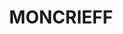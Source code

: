 ---
lastmod: '2025-04-06T06:05:20+00:00'
latitude: -35.15882066
layout: suburb
longitude: 149.116306
postcode: '2914'
state: ACT
title: MONCRIEFF
url: /act/moncrieff/
---